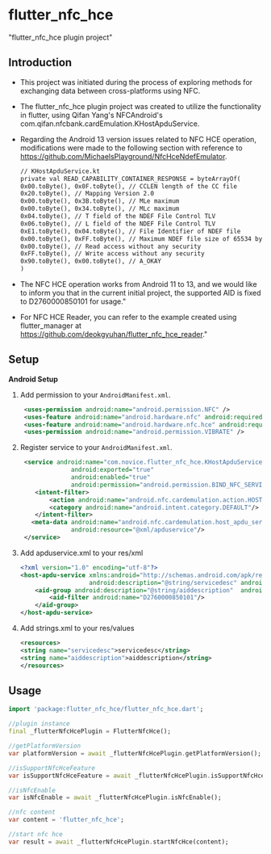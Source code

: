 # flutter_nfc_hce

"flutter_nfc_hce plugin project"

## Introduction

* This project was initiated during the process of exploring methods for exchanging data
between cross-platforms using NFC. 


* The flutter_nfc_hce plugin project was created to utilize the functionality in flutter, 
using Qifan Yang's NFCAndroid's com.qifan.nfcbank.cardEmulation.KHostApduService. 


* Regarding the Android 13 version issues related to NFC HCE operation, 
modifications were made to the following section with reference to
https://github.com/MichaelsPlayground/NfcHceNdefEmulator.

    ````xml
    // KHostApduService.kt
    private val READ_CAPABILITY_CONTAINER_RESPONSE = byteArrayOf(
    0x00.toByte(), 0x0F.toByte(), // CCLEN length of the CC file
    0x20.toByte(), // Mapping Version 2.0
    0x00.toByte(), 0x3B.toByte(), // MLe maximum
    0x00.toByte(), 0x34.toByte(), // MLc maximum
    0x04.toByte(), // T field of the NDEF File Control TLV
    0x06.toByte(), // L field of the NDEF File Control TLV
    0xE1.toByte(), 0x04.toByte(), // File Identifier of NDEF file
    0x00.toByte(), 0xFF.toByte(), // Maximum NDEF file size of 65534 bytes
    0x00.toByte(), // Read access without any security
    0xFF.toByte(), // Write access without any security
    0x90.toByte(), 0x00.toByte(), // A_OKAY
    )
    ````


* The NFC HCE operation works from Android 11 to 13, and we would like to inform you that in the current initial project,
the supported AID is fixed to D2760000850101 for usage."


* For NFC HCE Reader, you can refer to the example created using flutter_manager at
https://github.com/deokgyuhan/flutter_nfc_hce_reader."


## Setup
**Android Setup**

1) Add permission to your `AndroidManifest.xml`.
   ````xml
    <uses-permission android:name="android.permission.NFC" />
    <uses-feature android:name="android.hardware.nfc" android:required="true" />
    <uses-feature android:name="android.hardware.nfc.hce" android:required="true" />
    <uses-permission android:name="android.permission.VIBRATE" />
   ````

2) Register service to your `AndroidManifest.xml`.
   ````xml
    <service android:name="com.novice.flutter_nfc_hce.KHostApduService"
                 android:exported="true"
                 android:enabled="true"
                 android:permission="android.permission.BIND_NFC_SERVICE">
       <intent-filter>
           <action android:name="android.nfc.cardemulation.action.HOST_APDU_SERVICE"/>
           <category android:name="android.intent.category.DEFAULT"/>
       </intent-filter>
      <meta-data android:name="android.nfc.cardemulation.host_apdu_service"
                 android:resource="@xml/apduservice"/>
    </service>
   ````

3) Add apduservice.xml to your res/xml
    ````xml
    <?xml version="1.0" encoding="utf-8"?>
    <host-apdu-service xmlns:android="http://schemas.android.com/apk/res/android"
                       android:description="@string/servicedesc" android:requireDeviceUnlock="false">
        <aid-group android:description="@string/aiddescription"  android:category="other" >
            <aid-filter android:name="D2760000850101"/>
        </aid-group>
    </host-apdu-service>
    ````

4) Add strings.xml to your res/values
    ````xml
    <resources>
    <string name="servicedesc">servicedesc</string>
    <string name="aiddescription">aiddescription</string>
    </resources>
    ````  

## Usage
```dart
import 'package:flutter_nfc_hce/flutter_nfc_hce.dart';

//plugin instance 
final _flutterNfcHcePlugin = FlutterNfcHce();

//getPlatformVersion
var platformVersion = await _flutterNfcHcePlugin.getPlatformVersion();

//isSupportNfcHceFeature
var isSupportNfcHceFeature = await _flutterNfcHcePlugin.isSupportNfcHceFeature();

//isNfcEnable 
var isNfcEnable = await _flutterNfcHcePlugin.isNfcEnable();

//nfc content
var content = 'flutter_nfc_hce';

//start nfc hce 
var result = await _flutterNfcHcePlugin.startNfcHce(content);
```
